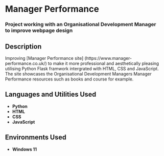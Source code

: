 <h1>Manager Performance</h1>

 ### Project working with an Organisational Development Manager to improve webpage design

<h2>Description</h2>
Improving [Manager Performance site] (https://www.manager-performance.co.uk/) to make it more professional and aesthetically pleasing utilising Python Flask framwork intergrated with HTML, CSS and JavaScript. The site showcases the Organisational Development Managers Manager Performance resources such as books and course for example.
<br />


<h2>Languages and Utilities Used</h2>

- <b>Python</b> 
- <b>HTML</b>
- <b>CSS</b> 
- <b>JavaScript</b>

<h2>Environments Used </h2>

- <b>Windows 11</b>

<!--
 ```diff
- text in red
+ text in green
! text in orange
# text in gray
@@ text in purple (and bold)@@
```
--!>
